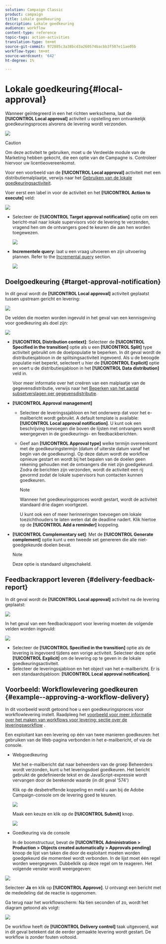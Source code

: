 ```yaml
---
solution: Campaign Classic
product: campaign
title: Lokale goedkeuring
description: Lokale goedkeuring
audience: workflow
content-type: reference
topic-tags: action-activities
translation-type: tm+mt
source-git-commit: 972885c3a38bcd3a260574bacbb3f507e11ae05b
workflow-type: tm+mt
source-wordcount: '642'
ht-degree: 1%

---
```



# Lokale goedkeuring{#local-approval}

Wanneer geïntegreerd in een het richten werkschema, laat de **[!UICONTROL Local approval]** activiteit u opstelling een ontvankelijk goedkeuringsproces alvorens de levering wordt verzonden.

![](assets/local_validation_0.png)

>[!CAUTION]
>
>Om deze activiteit te gebruiken, moet u de Verdeelde module van de Marketing hebben gekocht, die een optie van de Campagne is. Controleer hiervoor uw licentieovereenkomst.

Voor een voorbeeld van de **[!UICONTROL Local approval]** activiteit met een distributiemalplaatje, verwijs naar het [Gebruiken van de lokale goedkeuringsactiviteit](../../workflow/using/using-the-local-approval-activity.md).

Voer eerst een label in voor de activiteit en het **[!UICONTROL Action to execute]** veld:

![](assets/local_validation_1.png)

* Selecteer de **[!UICONTROL Target approval notification]** optie om een bericht-mail naar lokale supervisors vóór de levering te verzenden, vragend hen om de ontvangers goed te keuren die aan hen worden toegewezen.

   ![](assets/local_validation_intro_2.png)

* **Incrementele query**: laat u een vraag uitvoeren en zijn uitvoering plannen. Refer to the [Incremental query](../../workflow/using/incremental-query.md) section.

   ![](assets/local_validation_intro_3.png)

## Doelgoedkeuring {#target-approval-notification}

In dit geval wordt de **[!UICONTROL Local approval]** activiteit geplaatst tussen upstream gericht en levering:

![](assets/local_validation_2.png)

De velden die moeten worden ingevuld in het geval van een kennisgeving voor goedkeuring als doel zijn:

![](assets/local_validation_3.png)

* **[!UICONTROL Distribution context]**: Selecteer de **[!UICONTROL Specified in the transition]** optie als u een **[!UICONTROL Split]** type activiteit gebruikt om de doelpopulatie te beperken. In dit geval wordt de distributiesjabloon in de splitsingsactiviteit ingevoerd. Als u de beoogde populatie niet beperkt, selecteert u hier de **[!UICONTROL Explicit]** optie en voert u de distributiesjabloon in het **[!UICONTROL Data distribution]** veld in.

   Voor meer informatie over het creëren van een malplaatje van de gegevensdistributie, verwijs naar het [Beperken van het aantal subsetverslagen per gegevensdistributie](../../workflow/using/split.md#limiting-the-number-of-subset-records-per-data-distribution).

* **[!UICONTROL Approval management]**

   * Selecteer de leveringssjabloon en het onderwerp dat voor het e-mailbericht wordt gebruikt. A default template is available: **[!UICONTROL Local approval notification]**. U kunt ook een beschrijving toevoegen die boven de lijsten met ontvangers wordt weergegeven in de goedkeurings- en feedbackberichten.
   * Geef aan **[!UICONTROL Approval type]** welke termijn overeenkomt met de goedkeuringstermijn (datum of uiterste datum vanaf het begin van de goedkeuring). Op deze datum wordt de workflow opnieuw gestart en wordt bij het bepalen van de doelen geen rekening gehouden met de ontvangers die niet zijn goedgekeurd. Zodra de berichten zijn verzonden, wordt de activiteit een rij gevormd zodat de lokale supervisors hun contacten kunnen goedkeuren.

      >[!NOTE]
      >
      >Wanneer het goedkeuringsproces wordt gestart, wordt de activiteit standaard drie dagen voortgezet.

      U kunt ook een of meer herinneringen toevoegen om lokale toezichthouders te laten weten dat de deadline nadert. Klik hiertoe op de **[!UICONTROL Add a reminder]** koppeling.

* **[!UICONTROL Complementary set]**: Met de **[!UICONTROL Generate complement]** optie kunt u een tweede set genereren die alle niet-goedgekeurde doelen bevat.

   >[!NOTE]
   >
   >Deze optie is standaard uitgeschakeld.

## Feedbackrapport leveren {#delivery-feedback-report}

In dit geval wordt de **[!UICONTROL Local approval]** activiteit na de levering geplaatst:

![](assets/local_validation_4.png)

In het geval van een feedbackrapport voor levering moeten de volgende velden worden ingevuld:

![](assets/local_validation_workflow_4.png)

* Selecteer de **[!UICONTROL Specified in the transition]** optie als de levering is ingevoerd tijdens een vorige activiteit. Selecteer deze optie **[!UICONTROL Explicit]** om de levering op te geven in de lokale goedkeuringsactiviteit.
* Selecteer de leveringssjabloon en het object van het e-mailbericht. Er is een standaardsjabloon: **[!UICONTROL Local approval notification]**.

## Voorbeeld: Workflowlevering goedkeuren {#example--approving-a-workflow-delivery}

In dit voorbeeld wordt getoond hoe u een goedkeuringsproces voor workflowlevering instelt. Raadpleeg het [voorbeeld voor meer informatie over het maken van workflows voor levering: sectie over de leveringsworkflow](../../workflow/using/delivery.md#example--delivery-workflow) .

Een exploitant kan een levering op één van twee manieren goedkeuren: het gebruiken van de Web-pagina verbonden in het e-mailbericht, of via de console.

* Webgoedkeuring

   Met het e-mailbericht dat naar beheerders van de groep Beheerders wordt verzonden, kunt u het leveringsdoel goedkeuren. Het bericht gebruikt de gedefinieerde tekst en de JavaScript-expressie wordt vervangen door de berekende waarde (in dit geval &#39;574&#39;)

   Klik op de desbetreffende koppeling en meld u aan bij de Adobe Campaign-console om de levering goed te keuren.

   ![](assets/new-workflow-valid-webaccess.png)

   Maak een keuze en klik op de **[!UICONTROL Submit]** knop.

   ![](assets/new-workflow-valid-webaccess-confirm.png)

* Goedkeuring via de console

   In de boomstructuur, bevat de **[!UICONTROL Administration > Production > Objects created automatically > Approvals pending]** knoop de lijst van taken die door de exploitant moeten worden goedgekeurd die momenteel wordt verbonden. In de lijst moet één regel worden weergegeven. Dubbelklik op deze regel om te reageren. Het volgende venster wordt weergegeven:

![](assets/new-workflow-7.png)

Selecteer **Ja** en klik op **[!UICONTROL Approve]**. U ontvangt een bericht met de mededeling dat de reactie is opgenomen.

Ga terug naar het workflowscherm: Na tien seconden of zo, wordt het diagram getoond als volgt:

![](assets/new-workflow-8.png)

De workflow heeft de **[!UICONTROL Delivery control]** taak uitgevoerd, wat in dit geval betekent dat de eerder gemaakte levering wordt gestart. De workflow is zonder fouten voltooid.
